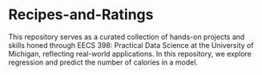 # Recipes-and-Ratings

This repository serves as a curated collection of hands-on projects and skills honed through EECS 398: Practical Data Science at the University of Michigan, reflecting real-world applications. In this repository, we explore regression and predict the number of calories in a model.

